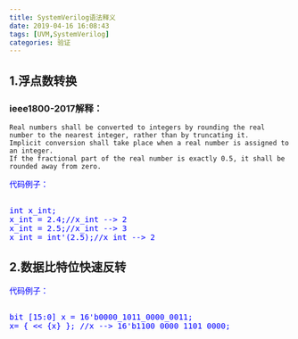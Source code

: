 ```yaml
---
title: SystemVerilog语法释义
date: 2019-04-16 16:08:43
tags: [UVM,SystemVerilog]
categories: 验证
---
```

## 1.浮点数转换

### ieee1800-2017解释：

	Real numbers shall be converted to integers by rounding the real number to the nearest integer, rather than by truncating it. 
	Implicit conversion shall take place when a real number is assigned to an integer. 
	If the fractional part of the real number is exactly 0.5, it shall be rounded away from zero.
	
<font color=blue>
代码例子：
<pre name="code" class="systemverilog">     	
int x_int;	
x_int = 2.4;//x_int --> 2
x_int = 2.5;//x_int --> 3
x_int = int'(2.5);//x_int --> 2 
</pre>   
</font> 

## 2.数据比特位快速反转
<font color=blue>
代码例子：
<pre name="code" class="systemverilog">  	
bit [15:0] x = 16'b0000_1011_0000_0011;
x= { << {x} }; //x --> 16'b1100_0000_1101_0000;
</pre>
</font> 